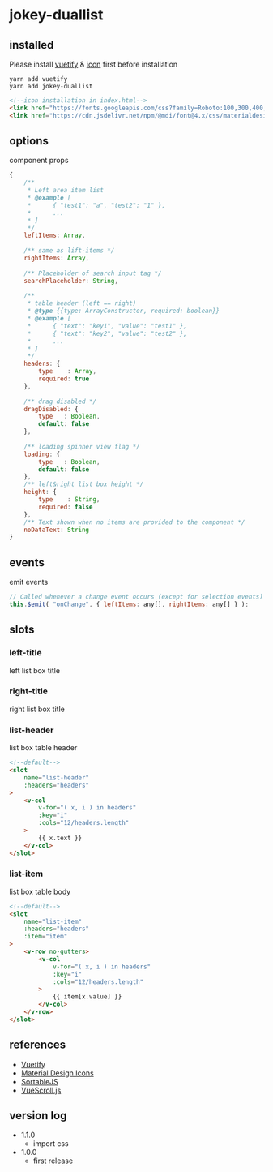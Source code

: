 # jokey-duallist

## installed

Please install [vuetify](https://vuetifyjs.com/en/getting-started/installation/) & [icon](https://materialdesignicons.com/) first before installation
```commandline
yarn add vuetify
yarn add jokey-duallist
```
```html
<!--icon installation in index.html-->
<link href="https://fonts.googleapis.com/css?family=Roboto:100,300,400,500,700,900" rel="stylesheet">
<link href="https://cdn.jsdelivr.net/npm/@mdi/font@4.x/css/materialdesignicons.min.css" rel="stylesheet">
```

## options

component props

```javascript
{
    /**
     * Left area item list
     * @example [
     *      { "test1": "a", "test2": "1" },
     *      ...
     * ]
     */
    leftItems: Array,
        
    /** same as lift-items */
    rightItems: Array,
        
    /** Placeholder of search input tag */
    searchPlaceholder: String,
        
    /**
     * table header (left == right)
     * @type {{type: ArrayConstructor, required: boolean}}
     * @example [
     *      { "text": "key1", "value": "test1" },
     *      { "text": "key2", "value": "test2" },
     *      ...
     * ]
     */
    headers: {
        type    : Array,
        required: true
    },
    
    /** drag disabled */
    dragDisabled: {
        type   : Boolean,
        default: false
    },
    
    /** loading spinner view flag */
    loading: {
        type   : Boolean,
        default: false
    },
    /** left&right list box height */
    height: {
        type    : String,
        required: false
    },
    /** Text shown when no items are provided to the component */
    noDataText: String
}
```

## events

emit events

```javascript
// Called whenever a change event occurs (except for selection events)
this.$emit( "onChange", { leftItems: any[], rightItems: any[] } );
```

## slots

### left-title
left list box title

### right-title
right list box title

### list-header
list box table header
```html
<!--default-->
<slot
    name="list-header"
    :headers="headers"
>
    <v-col
        v-for="( x, i ) in headers"
        :key="i"
        :cols="12/headers.length"
    >
        {{ x.text }}
    </v-col>
</slot>
```

### list-item
list box table body
```html
<!--default-->
<slot
    name="list-item"
    :headers="headers"
    :item="item"
>
    <v-row no-gutters>
        <v-col
            v-for="( x, i ) in headers"
            :key="i"
            :cols="12/headers.length"
        >
            {{ item[x.value] }}
        </v-col>
    </v-row>
</slot>
```

## references
* [Vuetify](https://vuetifyjs.com/en/getting-started/installation/) 
* [Material Design Icons](https://materialdesignicons.com/)
* [SortableJS](https://github.com/SortableJS/Sortable)
* [VueScroll.js](https://vuescrolljs.yvescoding.org/)

## version log
* 1.1.0
    * import css
* 1.0.0
    * first release
    